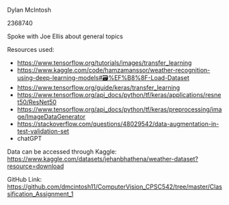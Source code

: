 Dylan McIntosh

2368740

Spoke with Joe Ellis about general topics

Resources used:
- https://www.tensorflow.org/tutorials/images/transfer_learning
- https://www.kaggle.com/code/hamzamanssor/weather-recognition-using-deep-learning-models#🗃%EF%B8%8F-Load-Dataset
- https://www.tensorflow.org/guide/keras/transfer_learning
- https://www.tensorflow.org/api_docs/python/tf/keras/applications/resnet50/ResNet50
- https://www.tensorflow.org/api_docs/python/tf/keras/preprocessing/image/ImageDataGenerator
- https://stackoverflow.com/questions/48029542/data-augmentation-in-test-validation-set
- chatGPT

Data can be accessed through Kaggle: https://www.kaggle.com/datasets/jehanbhathena/weather-dataset?resource=download

GitHub Link: https://github.com/dmcintosh11/ComputerVision_CPSC542/tree/master/Classification_Assignment_1
